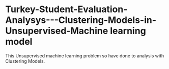 # Turkey-Student-Evaluation-Analysys---Clustering-Models-in-Unsupervised-Machine learning model
This Unsupervised machine learning problem so have done to analysis with Clustering Models.
